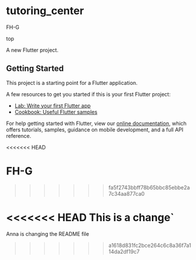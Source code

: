 # tutoring_center
FH-G

top


A new Flutter project.

## Getting Started

This project is a starting point for a Flutter application.

A few resources to get you started if this is your first Flutter project:

- [Lab: Write your first Flutter app](https://flutter.dev/docs/get-started/codelab)
- [Cookbook: Useful Flutter samples](https://flutter.dev/docs/cookbook)

For help getting started with Flutter, view our
[online documentation](https://flutter.dev/docs), which offers tutorials,
samples, guidance on mobile development, and a full API reference.

<<<<<<< HEAD

FH-G
=======
>>>>>>> fa5f2743bbff78b65bbc85ebbe2a7c34aa877ca0

<<<<<<< HEAD
This is a change`
=======

Anna is changing the README file
>>>>>>> a1618d831fc2bce264c6c8a36f7a114da2df19c7
